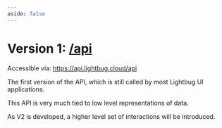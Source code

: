 ```yaml
---
aside: false
---
```


# Version 1: [/api](https://api.lightbug.cloud/api)

Accessible via: https://api.lightbug.cloud/api

The first version of the API, which is still called by most Lightbug UI applications.

This API is very much tied to low level representations of data.

As V2 is developed, a higher level set of interactions will be introduced.

